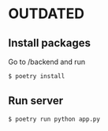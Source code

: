 # OUTDATED
## Install packages

Go to /backend and run

```bash
$ poetry install
```

## Run server

```bash
$ poetry run python app.py
```
